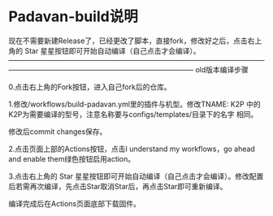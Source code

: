 # Padavan-build说明
现在不需要新建Release了，已经更改了脚本，直接fork，修改好之后，点击右上角的 Star 星星按钮即可开始自动编译（自己点击才会编译）。
——————————————————————————————————————————————————————————————
old版本编译步骤

0.点击右上角的Fork按钮，进入自己fork后的仓库。

1.修改/workflows/build-padavan.yml里的插件与机型。修改TNAME: K2P 中的K2P为需要编译的型号，注意名称要与configs/templates/目录下的名字 相同。

修改后commit changes保存。

2.点击页面上部的Actions按钮，点击I understand my workflows，go ahead and enable them绿色按钮启用action。

3.点击右上角的 Star 星星按钮即可开始自动编译（自己点击才会编译）。修改配置后若需再次编译，先点击Star取消Star后，再点击Star即可重新编译。

编译完成后在Actions页面底部下载固件。
